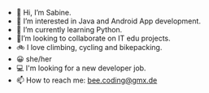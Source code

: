 - 👋 Hi, I’m Sabine.
- 👀 I’m interested in Java and Android App development.
- 🌱 I’m currently learning Python.
- 👭I’m looking to collaborate on IT edu projects.
- 🚲 I love climbing, cycling and bikepacking.
- 😀 she/her
- 💻 I'm looking for a new developer job.
- 📫 How to reach me: bee.coding@gmx.de
